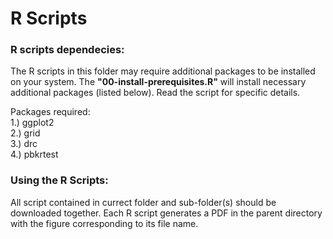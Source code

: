 # R Scripts

### R scripts dependecies:
The R scripts in this folder may require additional packages to be installed on your system. 
The **"00-install-prerequisites.R"** will install necessary additional packages (listed below). Read the script for specific details.

Packages required: <br />
1.) ggplot2 <br />
2.) grid <br />
3.) drc <br />
4.) pbkrtest <br />

### Using the R Scripts:
All script contained in currect folder and sub-folder(s) should be downloaded together. 
Each R script generates a PDF in the parent directory with the figure corresponding to its file name. 
